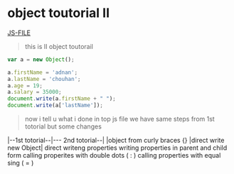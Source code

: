 # object toutorial II
[JS-FILE](/js/51-object-toutorial-II.js)
>this is II object toutorail
```javascript
var a = new Object();

a.firstName = 'adnan';
a.lastName = 'chouhan';
a.age = 19;
a.salary = 35000;
document.write(a.firstName + " ");
document.write(a['lastName']);

```
>now i tell u what i done in top js file we have same steps from 1st totorial but some changes

|--1st totorial--|---	2nd totorial--|
|object from curly braces {}	|direct write new Object|
direct writeng properties	writing properties in parent and child form
calling properites with double dots ( : )	calling properties with equal sing ( = )